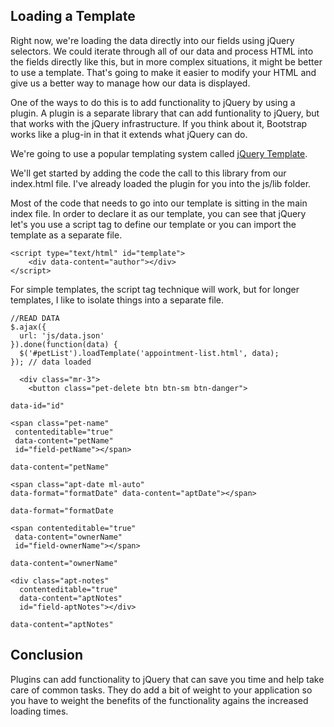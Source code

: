 ## Loading a Template

Right now, we're loading the data directly into our fields using jQuery selectors. We could iterate through all of our data and process HTML into the fields directly like this, but in more complex situations, it might be better to use a template. That's going to make it easier to modify your HTML and give us a better way to manage how our data is displayed.

One of the ways to do this is to add functionality to jQuery by using a plugin. A plugin is a separate library that can add funtionality to jQuery, but that works with the jQuery infrastructure. If you think about it, Bootstrap works like a plug-in in that it extends what jQuery can do.

We're going to use a popular templating system called [jQuery Template](http://codepb.github.io/jquery-template/).

We'll get started by adding the code the call to this library from our index.html file. I've already loaded the plugin for you into the js/lib folder.

<script src="js/lib/jquery.loadTemplate.min.js"></script>

Most of the code that needs to go into our template is sitting in the main index file. In order to declare it as our template, you can see that jQuery let's you use a script tag to define our template or you can import the template as a separate file.

```
<script type="text/html" id="template">
    <div data-content="author"></div>
</script>
```

For simple templates, the script tag technique will work, but for longer templates, I like to isolate things into a separate file.


```
//READ DATA
$.ajax({
  url: 'js/data.json'
}).done(function(data) {
  $('#petList').loadTemplate('appointment-list.html', data);
}); // data loaded
```



```<div class="pet-item col media py-3" data-id="id">
  <div class="mr-3">
    <button class="pet-delete btn btn-sm btn-danger">
```

 `data-id="id"`

 ```
 <span class="pet-name"
  contenteditable="true"
  data-content="petName"
  id="field-petName"></span>
```

`data-content="petName"`

```
<span class="apt-date ml-auto"
data-format="formatDate" data-content="aptDate"></span>
```

`data-format="formatDate`

```
<span contenteditable="true"
 data-content="ownerName"
 id="field-ownerName"></span>
```

`data-content="ownerName"`

```
<div class="apt-notes"
  contenteditable="true"
  data-content="aptNotes"
  id="field-aptNotes"></div>
```

`data-content="aptNotes"`

## Conclusion
Plugins can add functionality to jQuery that can save you time and help take care of common tasks. They do add a bit of weight to your application so you have to weight the benefits of the functionality agains the increased loading times.
